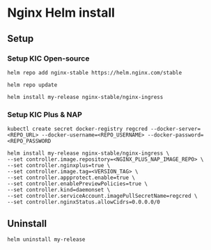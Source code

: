 # Nginx Helm install

## Setup

### Setup KIC Open-source

`helm repo add nginx-stable https://helm.nginx.com/stable`

`helm repo update`

`helm install my-release nginx-stable/nginx-ingress`

### Setup KIC Plus & NAP

`kubectl create secret docker-registry regcred --docker-server=<REPO_URL> --docker-username=<REPO_USERNAME> --docker-password=<REPO_PASSWORD`

```
helm install my-release nginx-stable/nginx-ingress \
--set controller.image.repository=<NGINX_PLUS_NAP_IMAGE_REPO> \
--set controller.nginxplus=true \
--set controller.image.tag=<VERSION_TAG> \
--set controller.appprotect.enable=true \
--set controller.enablePreviewPolicies=true \
--set controller.kind=daemonset \
--set controller.serviceAccount.imagePullSecretName=regcred \
--set controller.nginxStatus.allowCidrs=0.0.0.0/0
```

## Uninstall

`helm uninstall my-release`